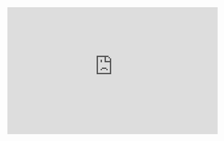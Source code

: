 <iframe src="https://view.officeapps.live.com/op/embed.aspx?src=https%3A%2F%2Fhuang3333%2Esharepoint%2Ecom%3A443%2Fsites%2Fhk29%2F%5Flayouts%2F15%2Fdownload%2Easpx%3FUniqueId%3D03cceed1%2Daf20%2D40d8%2D82c4%2D92b477143916%26Translate%3Dfalse%26tempauth%3Dv1%2EeyJzaXRlaWQiOiI3OTYxMzQyNy1hMjc5LTRkNzgtOTJjMy0zODM1YWFkZTUxMzAiLCJhcHBfZGlzcGxheW5hbWUiOiJjbG91ZHJldmUiLCJhcHBpZCI6ImU1ZTkwYTE4LWFmOGItNDllZi05OTY0LTgxOGM2MjM4MTE2MCIsImF1ZCI6IjAwMDAwMDAzLTAwMDAtMGZmMS1jZTAwLTAwMDAwMDAwMDAwMC9odWFuZzMzMzMuc2hhcmVwb2ludC5jb21AYjdiZmZlNjAtNWIwMC00ZDllLTgzOGQtYzk2YjQ1ZTgyYjE4IiwiZXhwIjoiMTczMTA1OTc5OSJ9%2ECgoKBHNuaWQSAjY0EgsI5M3qrKn3vz0QBRoOMjAuMTkwLjE1NC4xNjAqLEZLMk94Umd3T3d0VTVsWTZBSUFza1lhS0ZjUERuNHByR3dvL014VkJFMmc9MIMBOAFCEKFh0qQGwAAw8DsEiOo3l2lKEGhhc2hlZHByb29mdG9rZW5SCFsia21zaSJdcikwaC5mfG1lbWJlcnNoaXB8MTAwMzIwMDIyMGYwOGM3MkBsaXZlLmNvbXoBMoIBEglg%5Fr%2D3AFueTRGDjclrRegrGKIBHWhrMUBodWFuZzMzMzMub25taWNyb3NvZnQuY29tqgEQMTAwMzIwMDIyMEYwOEM3MrIBDmFsbGZpbGVzLndyaXRlyAEB%2EV9c5kcFUcc2Nzae8Eyvu52ooUaKFG5ZKheEMG6QIMnw%26ApiVersion%3D2%2E0&amp;wdStartOn=1&amp;wdEmbedCode=0" width="476px" height="288px" frameborder="0">这是嵌入 <a target="_blank" href="https://office.com">Microsoft Office</a> 文档，由 <a target="_blank" href="https://office.com/webapps">Office</a> 提供支持。</iframe>
